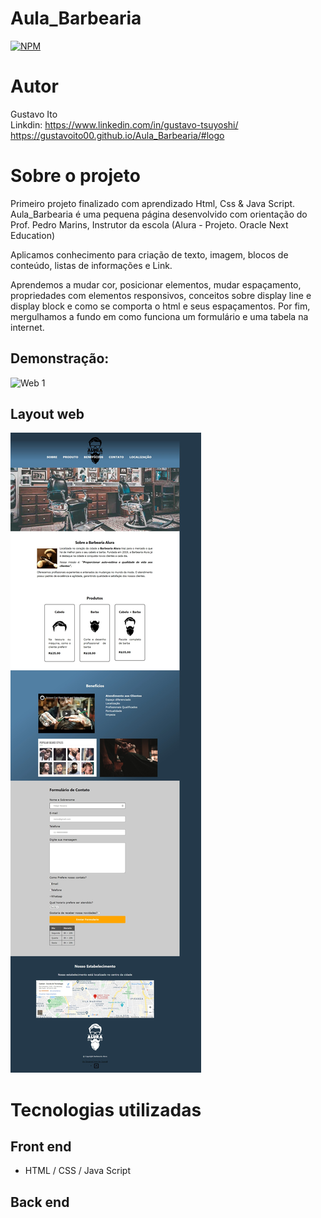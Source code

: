 # Aula_Barbearia
[![NPM](https://img.shields.io/npm/l/react)](https://github.com/gustavoito00/License/blob/main/LICENSE) 

# Autor
Gustavo Ito
<br>
Linkdin: https://www.linkedin.com/in/gustavo-tsuyoshi/
<br>
https://gustavoito00.github.io/Aula_Barbearia/#logo


# Sobre o projeto

Primeiro projeto finalizado com aprendizado Html, Css & Java Script.
Aula_Barbearia é uma pequena página desenvolvido com orientação do Prof. Pedro Marins, Instrutor da escola (Alura - Projeto. Oracle Next Education)

Aplicamos conhecimento para criação de  texto, imagem, blocos de conteúdo, listas de informações e Link. 

Aprendemos a mudar cor, posicionar elementos, mudar espaçamento, propriedades com elementos responsivos, conceitos sobre display line e display block e como se comporta o html e seus espaçamentos. Por fim, mergulhamos a fundo em como funciona um formulário e uma tabela na internet. 

## Demonstração:
![Web 1](https://github.com/gustavoito00/ativos/blob/main/Projeto_barbearia/Barbearia-Alura.gif)

## Layout web
![Web 2](https://github.com/gustavoito00/ativos/blob/f91a9de326fa9979c95fee401d8674190ecd9a13/Projeto_barbearia/destiop.jpeg)


# Tecnologias utilizadas
## Front end
- HTML / CSS / Java Script

## Back end

```



